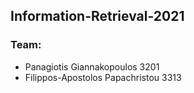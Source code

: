 ## Information-Retrieval-2021
### Team:
- Panagiotis Giannakopoulos 3201
- Filippos-Apostolos Papachristou 3313

